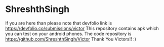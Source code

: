 # ShreshthSingh
If you are here than please note that devfolio link is https://devfolio.co/submissions/victor 
This repository contains apk which you can test on your android phones.
The code repository is https://github.com/ShreshthSingh/Victor
Thank You Victors!! :)
